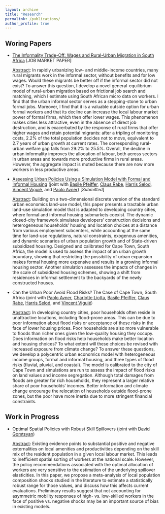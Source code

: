 ```yaml
---
layout: archive
title: "Research"
permalink: /publications/
author_profile: true
---
```



## Woring Papers

- [The Informality Trade-Off: Wages and Rural-Urban Migration in South Africa](https://tlmonnier.github.io/files/Monnier_JMP.pdf) \[JOB MARKET PAPER\]

	<u>Abstract</u>: In rapidly urbanizing low- and middle-income countries, many rural migrants work in the informal sector, without benefits and for low wages. Would these migrants be better off if the informal sector did not exist? To answer this question, I develop a novel general-equilibrium model of rural-urban migration based on frictional job search and matching, which I estimate using South African micro data on workers. I find that the urban informal sector serves as a stepping-stone to urban formal jobs. Moreover, I find that it is a valuable outside option for urban formal workers and that its decline can increase the local labour market power of formal firms, which then offer lower wages. This phenomenon makes cities less attractive, even in the absence of direct job destruction, and is exacerbated by the response of rural firms that offer higher wages and retain potential migrants: after a tripling of monitoring costs, 2.2% of the total population decides not to move, equivalent to 2.7 years of urban growth at current rates. The corresponding rural-urban welfare gap falls from 29.2% to 25.5%. Overall, the decline in urban informality improves the allocation of labour, both across sectors in urban areas and towards more productive firms in rural areas. However, the aggregate impact is muted because there are now more workers in less productive areas.

- [Assessing Urban Policies Using a Simulation Model with Formal and Informal Housing](https://tlmonnier.github.io/files/Pfeiffer_CoCT.pdf) (joint with [Basile Pfeiffer](https://www.linkedin.com/in/basile-pfeiffer-3a630986?originalSubdomain=fr), [Claus Rabe](https://www.linkedin.com/in/claus-rabe-ba099119/?originalSubdomain=za), [Harris Selod](https://sites.google.com/site/hselod/), [Vincent Viguié](https://www.vincentviguie.com/), and [Paolo Avner](https://blogs.worldbank.org/team/paolo-avner)) \[*Submitted*\]

	<u>Abstract</u>: Building on a two-dimensional discrete version of the standard urban economics land-use model, this paper presents a tractable urban land-use simulation model that is adapted to developing country cities, where formal and informal housing submarkets coexist. The dynamic closed-city framework simulates developers’ construction decisions and heterogeneous households’ housing and location choices at a distance from various employment subcenters, while accounting at the same time for land-use regulations, natural constraints, exogenous amenities, and dynamic scenarios of urban population growth and of State-driven subsidized housing. Designed and calibrated for Cape Town, South Africa, the model is used to assess the impact of an urban growth boundary, showing that restricting the possibility of urban expansion makes formal housing more expensive and results in a growing informal housing sector. Another simulation assesses the impacts of changes in the scale of subsidized housing schemes, showing a shift from residences in informal settlement to the backyards of the newly constructed houses.

- Can the Urban Poor Avoid Flood Risks? The Case of Cape Town, South Africa (joint with [Paolo Avner](https://blogs.worldbank.org/team/paolo-avner), [Charlotte Liotta](https://www.centre-cired.fr/charlotte-liotta/), [Basile Pfeiffer](https://www.linkedin.com/in/basile-pfeiffer-3a630986?originalSubdomain=fr), [Claus Rabe](https://www.linkedin.com/in/claus-rabe-ba099119/?originalSubdomain=za), [Harris Selod](https://sites.google.com/site/hselod/), and [Vincent Viguié](https://www.vincentviguie.com/))

	<u>Abstract</u>: In developing country cities, poor households often reside in unattractive locations, including flood-prone areas. This can be due to poor information about flood risks or acceptance of these risks in the face of lower housing prices. Poor households are also more vulnerable to floods than richer ones given the low-quality housing they occupy. Does information on flood risks help households make better location and housing choices? To what extent will these choices be revised with increased exposure from climate change? To answer these questions, we develop a polycentric urban economics model with heterogeneous income groups, formal and informal housing, and three types of flood risks (fluvial, pluvial, and coastal). The model is calibrated to the city of Cape Town and simulations are run to assess the impact of flood risks on land values and income segregation. Although total damages from floods are greater for rich households, they represent a larger relative share of poor households’ incomes. Better information and climate change encourage the relocation of households outside flood-prone zones, but the poor have more inertia due to more stringent financial constraints.


## Work in Progress

- Optimal Spatial Policies with Robust Skill Spillovers (joint with [David Gomtsyan](https://dgomtsyan.weebly.com/))

	<u>Abstract</u>: Existing evidence points to substantial positive and negative externalities on local amenities and productivities depending on the skill mix of the resident population in a given local labour market. This leads to inefficient spatial sorting of workers at the national scale. However, the policy recommendations associated with the optimal allocation of workers are very sensitive to the estimation of the underlying spillover elasticities. In this paper, we propose a meta-analysis of local population composition shocks studied in the literature to estimate a statistically robust range for those values, and discuss how this affects current evaluations. Preliminary results suggest that not accounting for asymmetric mobility responses of high- vs. low-skilled workers in the face of positive vs. negative shocks may be an important source of bias in existing models.